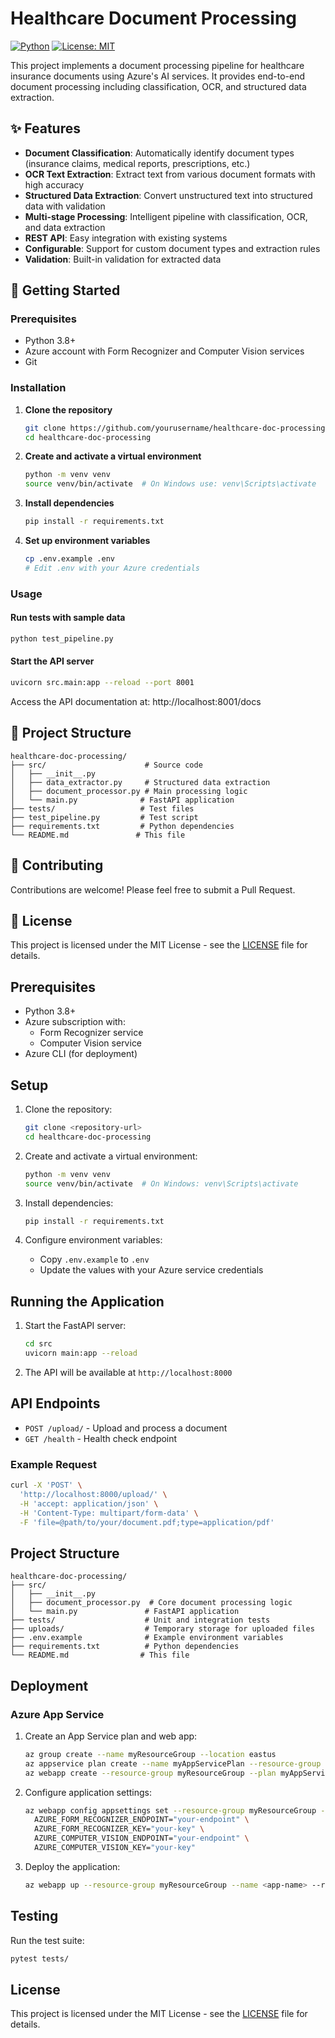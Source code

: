 # Healthcare Document Processing

[![Python](https://img.shields.io/badge/Python-3.8%2B-blue.svg)](https://www.python.org/)
[![License: MIT](https://img.shields.io/badge/License-MIT-yellow.svg)](https://opensource.org/licenses/MIT)

This project implements a document processing pipeline for healthcare insurance documents using Azure's AI services. It provides end-to-end document processing including classification, OCR, and structured data extraction.

## ✨ Features

- **Document Classification**: Automatically identify document types (insurance claims, medical reports, prescriptions, etc.)
- **OCR Text Extraction**: Extract text from various document formats with high accuracy
- **Structured Data Extraction**: Convert unstructured text into structured data with validation
- **Multi-stage Processing**: Intelligent pipeline with classification, OCR, and data extraction
- **REST API**: Easy integration with existing systems
- **Configurable**: Support for custom document types and extraction rules
- **Validation**: Built-in validation for extracted data

## 🚀 Getting Started

### Prerequisites

- Python 3.8+
- Azure account with Form Recognizer and Computer Vision services
- Git

### Installation

1. **Clone the repository**
   ```bash
   git clone https://github.com/yourusername/healthcare-doc-processing.git
   cd healthcare-doc-processing
   ```

2. **Create and activate a virtual environment**
   ```bash
   python -m venv venv
   source venv/bin/activate  # On Windows use: venv\Scripts\activate
   ```

3. **Install dependencies**
   ```bash
   pip install -r requirements.txt
   ```

4. **Set up environment variables**
   ```bash
   cp .env.example .env
   # Edit .env with your Azure credentials
   ```

### Usage

#### Run tests with sample data
```bash
python test_pipeline.py
```

#### Start the API server
```bash
uvicorn src.main:app --reload --port 8001
```

Access the API documentation at: http://localhost:8001/docs

## 📁 Project Structure

```
healthcare-doc-processing/
├── src/                      # Source code
│   ├── __init__.py
│   ├── data_extractor.py     # Structured data extraction
│   ├── document_processor.py # Main processing logic
│   └── main.py              # FastAPI application
├── tests/                   # Test files
├── test_pipeline.py         # Test script
├── requirements.txt         # Python dependencies
└── README.md               # This file
```

## 🤝 Contributing

Contributions are welcome! Please feel free to submit a Pull Request.

## 📄 License

This project is licensed under the MIT License - see the [LICENSE](LICENSE) file for details.

## Prerequisites

- Python 3.8+
- Azure subscription with:
  - Form Recognizer service
  - Computer Vision service
- Azure CLI (for deployment)

## Setup

1. Clone the repository:
   ```bash
   git clone <repository-url>
   cd healthcare-doc-processing
   ```

2. Create and activate a virtual environment:
   ```bash
   python -m venv venv
   source venv/bin/activate  # On Windows: venv\Scripts\activate
   ```

3. Install dependencies:
   ```bash
   pip install -r requirements.txt
   ```

4. Configure environment variables:
   - Copy `.env.example` to `.env`
   - Update the values with your Azure service credentials

## Running the Application

1. Start the FastAPI server:
   ```bash
   cd src
   uvicorn main:app --reload
   ```

2. The API will be available at `http://localhost:8000`

## API Endpoints

- `POST /upload/` - Upload and process a document
- `GET /health` - Health check endpoint

### Example Request

```bash
curl -X 'POST' \
  'http://localhost:8000/upload/' \
  -H 'accept: application/json' \
  -H 'Content-Type: multipart/form-data' \
  -F 'file=@path/to/your/document.pdf;type=application/pdf'
```

## Project Structure

```
healthcare-doc-processing/
├── src/
│   ├── __init__.py
│   ├── document_processor.py  # Core document processing logic
│   └── main.py               # FastAPI application
├── tests/                    # Unit and integration tests
├── uploads/                  # Temporary storage for uploaded files
├── .env.example              # Example environment variables
├── requirements.txt          # Python dependencies
└── README.md                # This file
```

## Deployment

### Azure App Service

1. Create an App Service plan and web app:
   ```bash
   az group create --name myResourceGroup --location eastus
   az appservice plan create --name myAppServicePlan --resource-group myResourceGroup --sku B1 --is-linux
   az webapp create --resource-group myResourceGroup --plan myAppServicePlan --name <app-name> --runtime "PYTHON:3.9"
   ```

2. Configure application settings:
   ```bash
   az webapp config appsettings set --resource-group myResourceGroup --name <app-name> --settings \
     AZURE_FORM_RECOGNIZER_ENDPOINT="your-endpoint" \
     AZURE_FORM_RECOGNIZER_KEY="your-key" \
     AZURE_COMPUTER_VISION_ENDPOINT="your-endpoint" \
     AZURE_COMPUTER_VISION_KEY="your-key"
   ```

3. Deploy the application:
   ```bash
   az webapp up --resource-group myResourceGroup --name <app-name> --runtime "PYTHON:3.9"
   ```

## Testing

Run the test suite:

```bash
pytest tests/
```

## License

This project is licensed under the MIT License - see the [LICENSE](LICENSE) file for details.
